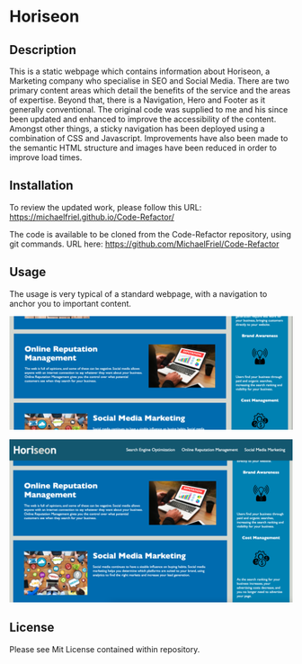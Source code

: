 # Horiseon

## Description 

This is a static webpage which contains information about Horiseon, a Marketing company who specialise in SEO and Social Media. There are two primary content areas which detail the benefits of the service and the areas of expertise. Beyond that, there is a Navigation, Hero and Footer as it generally conventional. 
The original code was supplied to me and his since been updated and enhanced to improve the accessibility of the content. Amongst other things, a sticky navigation has been deployed using a combination of CSS and Javascript. Improvements have also been made to the semantic HTML structure and images have been reduced in order to improve load times.

## Installation

To review the updated work, please follow this URL: https://michaelfriel.github.io/Code-Refactor/

The code is available to be cloned from the Code-Refactor repository, using git commands. URL here: https://github.com/MichaelFriel/Code-Refactor

## Usage

The usage is very typical of a standard webpage, with a navigation to anchor you to important content. 

![Image showing bottom of the website without navigation bar while scrolling down](image.png)

![Image showing bottom of the website with navigation bar included while scrolling up](image-1.png)

## License

Please see Mit License contained within repository.